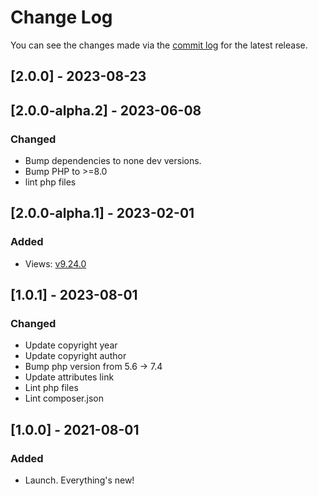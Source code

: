 # Change Log

You can see the changes made via the [commit log](https://github.com/themehybrid/hybrid-view/commits/master) for the latest release.

## [2.0.0] - 2023-08-23

## [2.0.0-alpha.2] - 2023-06-08

### Changed

- Bump dependencies to none dev versions.
- Bump PHP to >=8.0
- lint php files

## [2.0.0-alpha.1] - 2023-02-01

### Added

- Views: [v9.24.0](https://github.com/illuminate/views/tree/v9.24.0)

## [1.0.1] - 2023-08-01

### Changed

- Update copyright year
- Update copyright author
- Bump php version from 5.6 -> 7.4
- Update attributes link
- Lint php files
- Lint composer.json

## [1.0.0] - 2021-08-01

### Added

- Launch.  Everything's new!
